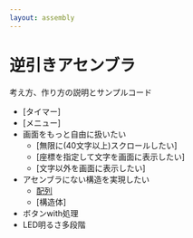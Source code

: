 ```yaml
---
layout: assembly
---
```

# 逆引きアセンブラ

考え方、作り方の説明とサンプルコード

* [タイマー]
* [メニュー]
* 画面をもっと自由に扱いたい
  + [無限に(40文字以上)スクロールしたい]
  + [座標を指定して文字を画面に表示したい]
  + [文字以外を画面に表示したい]
* アセンブラにない構造を実現したい
  + [配列](array.html)
  + [構造体]
* ボタンwith処理
* LED明るさ多段階